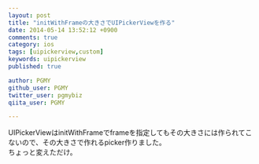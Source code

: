 ```yaml
---
layout: post
title: "initWithFrameの大きさでUIPickerViewを作る"
date: 2014-05-14 13:52:12 +0900
comments: true
category: ios
tags: [uipickerview,custom]
keywords: uipickerview
published: true

author: PGMY
github_user: PGMY
twitter_user: pgmybiz
qiita_user: PGMY

---
```


UIPickerViewはinitWithFrameでframeを指定してもその大きさには作られてこないので、その大きさで作れるpicker作りました。  
ちょっと変えただけ。

<div class="github-widget" data-repo="PGMY/MYPickerView"></div>
